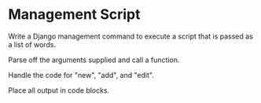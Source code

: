 # Management Script

Write a Django management command to execute a script that is passed as a list of words.

Parse off the arguments supplied and call a function.  

Handle the code for "new", "add", and "edit".

Place all output in code blocks.